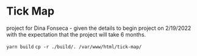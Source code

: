 # Tick Map

project for Dina Fonseca - given the details to begin project on 2/19/2022 with the expectation that the project will take 6 months.

`yarn build`
`cp -r ./build/. /var/www/html/tick-map/`